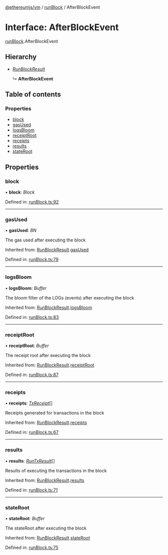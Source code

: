 [@ethereumjs/vm](../README.md) / [runBlock](../modules/runblock.md) / AfterBlockEvent

# Interface: AfterBlockEvent

[runBlock](../modules/runblock.md).AfterBlockEvent

## Hierarchy

- [*RunBlockResult*](runblock.runblockresult.md)

  ↳ **AfterBlockEvent**

## Table of contents

### Properties

- [block](runblock.afterblockevent.md#block)
- [gasUsed](runblock.afterblockevent.md#gasused)
- [logsBloom](runblock.afterblockevent.md#logsbloom)
- [receiptRoot](runblock.afterblockevent.md#receiptroot)
- [receipts](runblock.afterblockevent.md#receipts)
- [results](runblock.afterblockevent.md#results)
- [stateRoot](runblock.afterblockevent.md#stateroot)

## Properties

### block

• **block**: *Block*

Defined in: [runBlock.ts:92](https://github.com/ethereumjs/ethereumjs-monorepo/blob/master/packages/vm/src/runBlock.ts#L92)

___

### gasUsed

• **gasUsed**: *BN*

The gas used after executing the block

Inherited from: [RunBlockResult](runblock.runblockresult.md).[gasUsed](runblock.runblockresult.md#gasused)

Defined in: [runBlock.ts:79](https://github.com/ethereumjs/ethereumjs-monorepo/blob/master/packages/vm/src/runBlock.ts#L79)

___

### logsBloom

• **logsBloom**: *Buffer*

The bloom filter of the LOGs (events) after executing the block

Inherited from: [RunBlockResult](runblock.runblockresult.md).[logsBloom](runblock.runblockresult.md#logsbloom)

Defined in: [runBlock.ts:83](https://github.com/ethereumjs/ethereumjs-monorepo/blob/master/packages/vm/src/runBlock.ts#L83)

___

### receiptRoot

• **receiptRoot**: *Buffer*

The receipt root after executing the block

Inherited from: [RunBlockResult](runblock.runblockresult.md).[receiptRoot](runblock.runblockresult.md#receiptroot)

Defined in: [runBlock.ts:87](https://github.com/ethereumjs/ethereumjs-monorepo/blob/master/packages/vm/src/runBlock.ts#L87)

___

### receipts

• **receipts**: [*TxReceipt*](../modules/types.md#txreceipt)[]

Receipts generated for transactions in the block

Inherited from: [RunBlockResult](runblock.runblockresult.md).[receipts](runblock.runblockresult.md#receipts)

Defined in: [runBlock.ts:67](https://github.com/ethereumjs/ethereumjs-monorepo/blob/master/packages/vm/src/runBlock.ts#L67)

___

### results

• **results**: [*RunTxResult*](runtx.runtxresult.md)[]

Results of executing the transactions in the block

Inherited from: [RunBlockResult](runblock.runblockresult.md).[results](runblock.runblockresult.md#results)

Defined in: [runBlock.ts:71](https://github.com/ethereumjs/ethereumjs-monorepo/blob/master/packages/vm/src/runBlock.ts#L71)

___

### stateRoot

• **stateRoot**: *Buffer*

The stateRoot after executing the block

Inherited from: [RunBlockResult](runblock.runblockresult.md).[stateRoot](runblock.runblockresult.md#stateroot)

Defined in: [runBlock.ts:75](https://github.com/ethereumjs/ethereumjs-monorepo/blob/master/packages/vm/src/runBlock.ts#L75)
